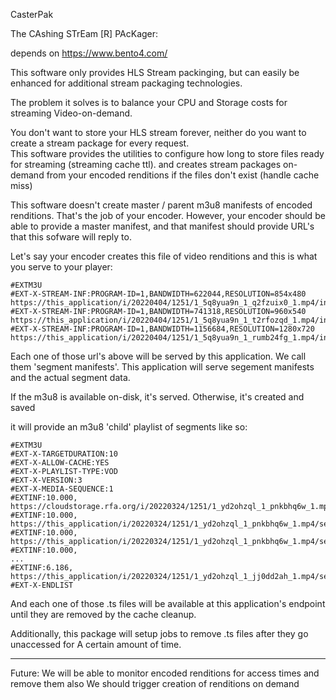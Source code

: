 CasterPak

The CAshing STrEam [R] PAcKager:

depends on https://www.bento4.com/

This software only provides HLS Stream packinging, but can easily be enhanced for additional stream packaging technologies.

The problem it solves is to balance your CPU and Storage costs for streaming Video-on-demand.

You don't want to store your HLS stream forever, neither do you want to create a stream package for every request.  
This software provides the utilities to configure how long to store files ready for streaming (streaming cache ttl).
and creates stream packages on-demand from your encoded renditions if the files don't exist (handle cache miss)

This software doesn't create master / parent m3u8 manifests of encoded renditions.  That's the job of your encoder.
However, your encoder should be able to provide a master manifest, and that manifest should provide URL's that this
sofware will reply to.

Let's say your encoder creates this file of video renditions and this is what you serve to your player:

    #EXTM3U
    #EXT-X-STREAM-INF:PROGRAM-ID=1,BANDWIDTH=622044,RESOLUTION=854x480
    https://this_application/i/20220404/1251/1_5q8yua9n_1_q2fzuix0_1.mp4/index_0_av.m3u8
    #EXT-X-STREAM-INF:PROGRAM-ID=1,BANDWIDTH=741318,RESOLUTION=960x540
    https://this_application/i/20220404/1251/1_5q8yua9n_1_t2rfozqd_1.mp4/index_0_av.m3u8
    #EXT-X-STREAM-INF:PROGRAM-ID=1,BANDWIDTH=1156684,RESOLUTION=1280x720
    https://this_application/i/20220404/1251/1_5q8yua9n_1_rumb24fg_1.mp4/index_0_av.m3u8

Each one of those url's above will be served by this application.  We call them 'segment manifests'.
This application will serve segement manifests and the actual segment data.

If the m3u8 is available on-disk, it's served.  Otherwise, it's created and saved

it will provide an m3u8 'child' playlist of segments like so:

    #EXTM3U
    #EXT-X-TARGETDURATION:10
    #EXT-X-ALLOW-CACHE:YES
    #EXT-X-PLAYLIST-TYPE:VOD
    #EXT-X-VERSION:3
    #EXT-X-MEDIA-SEQUENCE:1
    #EXTINF:10.000,
    https://cloudstorage.rfa.org/i/20220324/1251/1_yd2ohzql_1_pnkbhq6w_1.mp4/segment1_0_av.ts
    #EXTINF:10.000,
    https://this_application/i/20220324/1251/1_yd2ohzql_1_pnkbhq6w_1.mp4/segment2_0_av.ts
    #EXTINF:10.000,
    https://this_application/i/20220324/1251/1_yd2ohzql_1_pnkbhq6w_1.mp4/segment3_0_av.ts
    #EXTINF:10.000,
    ...
    #EXTINF:6.186,
    https://this_application/i/20220324/1251/1_yd2ohzql_1_jj0dd2ah_1.mp4/segment19_0_av.ts
    #EXT-X-ENDLIST

And each one of those .ts files will be available at this application's endpoint until they are removed by the cache cleanup.

Additionally, this package will setup jobs to remove .ts files after they go unaccessed for
A certain amount of time.

----
Future:
We will be able to monitor encoded renditions for access times and remove them also
We should trigger creation of renditions on demand
